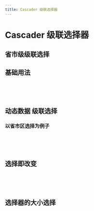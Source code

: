 ```yaml
---
title: Cascader 级联选择器
---
```


#  Cascader 级联选择器

## 省市级级联选择

## 基础用法


<cascader-default></cascader-default>    

<br/>
<br/>
<br/>



## 动态数据 级联选择
### 以省市区选择为例子

<cascader-dynamic></cascader-dynamic>    

<br/>
<br/>
<br/>


## 选择即改变

<cascader-select></cascader-select>    


<br/>
<br/>
<br/>


## 选择器的大小选择

<cascader-size></cascader-size>    


<br/>
<br/>
<br/>

